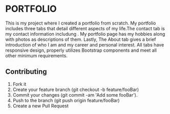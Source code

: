 #                                             PORTFOLIO

This is my project where I created a portfolio from scratch. My portfolio includes three tabs that detail different aspects of my life.The contact tab is my contact information includung . My portfolio page has my hobbies along with photos as descriptions of them. Lastly,  The About tab gives a brief introduction of who I am and my career and personal interest. All tabs have responsive design, properly utilizes Bootstrap components and meet all other minimum requirements.
## Contributing


1. Fork it
2. Create your feature branch (git checkout -b feature/fooBar)
3. Commit your changes (git commit -am 'Add some fooBar').
4. Push to the branch (git push origin feature/fooBar)
5. Create a new Pull Request